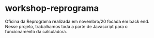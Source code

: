 # workshop-reprograma
Oficina da Reprograma realizada em novembro/20 focada em back end. Nesse projeto, trabalhamos toda a parte de Javascript para o funcionamento da calculadora.
